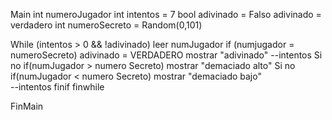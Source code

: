 Main 
 int numeroJugador
 int intentos = 7
 bool adivinado = Falso
 adivinado = verdadero
 int  numeroSecreto = Random(0,101)

  While (intentos > 0 && !adivinado)
      leer numJugador
      if (numjugador = numeroSecreto)
           adivinado = VERDADERO
           mostrar "adivinado" 
           --intentos
      Si no 
      if(numJugador > numero Secreto)
             mostrar "demaciado alto"
      Si no 
      if(numJugador < numero Secreto)
             mostrar "demaciado bajo"    
           --intentos
      finif
finwhile 
 
 
  
FinMain


